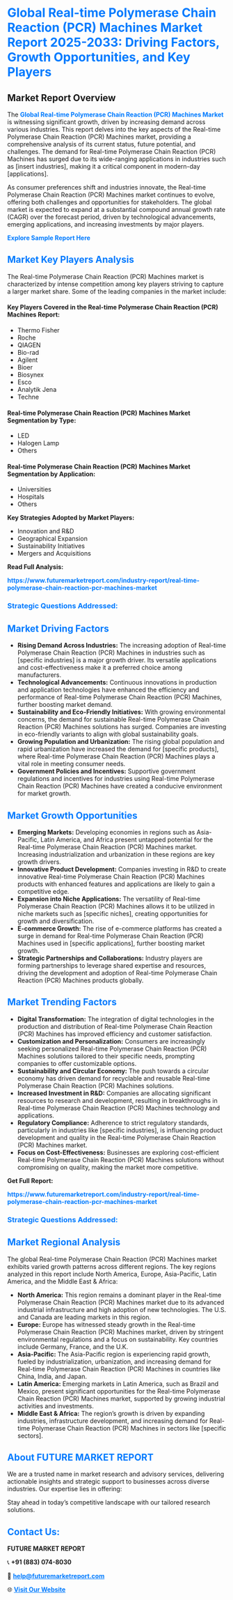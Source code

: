 <h1 style="color: #007BFF;">Global Real-time Polymerase Chain Reaction (PCR) Machines Market Report 2025-2033: Driving Factors, Growth Opportunities, and Key Players</h1>

<section id="overview">
<h2>Market Report Overview</h2>
<p>The <a href="https://www.futuremarketreport.com/industry-report/real-time-polymerase-chain-reaction-pcr-machines-market" style="color: #007BFF; text-decoration: none;"><strong>Global Real-time Polymerase Chain Reaction (PCR) Machines Market</strong></a> is witnessing significant growth, driven by increasing demand across various industries. This report delves into the key aspects of the Real-time Polymerase Chain Reaction (PCR) Machines market, providing a comprehensive analysis of its current status, future potential, and challenges. The demand for Real-time Polymerase Chain Reaction (PCR) Machines has surged due to its wide-ranging applications in industries such as [insert industries], making it a critical component in modern-day [applications].</p>
<p>As consumer preferences shift and industries innovate, the Real-time Polymerase Chain Reaction (PCR) Machines market continues to evolve, offering both challenges and opportunities for stakeholders. The global market is expected to expand at a substantial compound annual growth rate (CAGR) over the forecast period, driven by technological advancements, emerging applications, and increasing investments by major players.</p>
</section>

<section id="overview">
<p><a href="https://www.futuremarketreport.com/request-sample/reportId=88283" style="color: #007BFF; text-decoration: none;"><strong>Explore Sample Report Here</strong></a></p>
</section>

<section id="key-players">
<h2 style="color: #007BFF;">Market Key Players Analysis</h2>
<p>The Real-time Polymerase Chain Reaction (PCR) Machines market is characterized by intense competition among key players striving to capture a larger market share. Some of the leading companies in the market include:</p>
<h4>Key Players Covered in the Real-time Polymerase Chain Reaction (PCR) Machines Report:</h4>
<ul><li>Thermo Fisher</li><li>Roche</li><li>QIAGEN</li><li>Bio-rad</li><li>Agilent</li><li>Bioer</li><li>Biosynex</li><li>Esco</li><li>Analytik Jena</li><li>Techne</li></ul>
<h4>Real-time Polymerase Chain Reaction (PCR) Machines Market Segmentation by Type:</h4>
<ul><li>LED</li><li>Halogen Lamp</li><li>Others</li></ul>

<h4>Real-time Polymerase Chain Reaction (PCR) Machines Market Segmentation by Application:</h4>
<ul><li>Universities</li><li>Hospitals</li><li>Others</li></ul>
<p><strong>Key Strategies Adopted by Market Players:</strong></p>
<ul>
<li>Innovation and R&D</li>
<li>Geographical Expansion</li>
<li>Sustainability Initiatives</li>
<li>Mergers and Acquisitions</li>
</ul>
</section>

<section>
<p><strong>Read Full Analysis: </strong></p><a href="https://www.futuremarketreport.com/industry-report/real-time-polymerase-chain-reaction-pcr-machines-market" style="color: #007BFF; text-decoration: none;"><strong>https://www.futuremarketreport.com/industry-report/real-time-polymerase-chain-reaction-pcr-machines-market</strong></a>
<h3 style="color: #007BFF;">Strategic Questions Addressed:</h3>
</section>

<section id="driving-factors">
<h2 style="color: #007BFF;">Market Driving Factors</h2>
<ul>
<li><strong>Rising Demand Across Industries:</strong> The increasing adoption of Real-time Polymerase Chain Reaction (PCR) Machines in industries such as [specific industries] is a major growth driver. Its versatile applications and cost-effectiveness make it a preferred choice among manufacturers.</li>
<li><strong>Technological Advancements:</strong> Continuous innovations in production and application technologies have enhanced the efficiency and performance of Real-time Polymerase Chain Reaction (PCR) Machines, further boosting market demand.</li>
<li><strong>Sustainability and Eco-Friendly Initiatives:</strong> With growing environmental concerns, the demand for sustainable Real-time Polymerase Chain Reaction (PCR) Machines solutions has surged. Companies are investing in eco-friendly variants to align with global sustainability goals.</li>
<li><strong>Growing Population and Urbanization:</strong> The rising global population and rapid urbanization have increased the demand for [specific products], where Real-time Polymerase Chain Reaction (PCR) Machines plays a vital role in meeting consumer needs.</li>
<li><strong>Government Policies and Incentives:</strong> Supportive government regulations and incentives for industries using Real-time Polymerase Chain Reaction (PCR) Machines have created a conducive environment for market growth.</li>
</ul>
</section>

<section id="growth-opportunities">
<h2 style="color: #007BFF;">Market Growth Opportunities</h2>
<ul>
<li><strong>Emerging Markets:</strong> Developing economies in regions such as Asia-Pacific, Latin America, and Africa present untapped potential for the Real-time Polymerase Chain Reaction (PCR) Machines market. Increasing industrialization and urbanization in these regions are key growth drivers.</li>
<li><strong>Innovative Product Development:</strong> Companies investing in R&D to create innovative Real-time Polymerase Chain Reaction (PCR) Machines products with enhanced features and applications are likely to gain a competitive edge.</li>
<li><strong>Expansion into Niche Applications:</strong> The versatility of Real-time Polymerase Chain Reaction (PCR) Machines allows it to be utilized in niche markets such as [specific niches], creating opportunities for growth and diversification.</li>
<li><strong>E-commerce Growth:</strong> The rise of e-commerce platforms has created a surge in demand for Real-time Polymerase Chain Reaction (PCR) Machines used in [specific applications], further boosting market growth.</li>
<li><strong>Strategic Partnerships and Collaborations:</strong> Industry players are forming partnerships to leverage shared expertise and resources, driving the development and adoption of Real-time Polymerase Chain Reaction (PCR) Machines products globally.</li>
</ul>
</section>

<section id="trending-factors">
<h2 style="color: #007BFF;">Market Trending Factors</h2>
<ul>
<li><strong>Digital Transformation:</strong> The integration of digital technologies in the production and distribution of Real-time Polymerase Chain Reaction (PCR) Machines has improved efficiency and customer satisfaction.</li>
<li><strong>Customization and Personalization:</strong> Consumers are increasingly seeking personalized Real-time Polymerase Chain Reaction (PCR) Machines solutions tailored to their specific needs, prompting companies to offer customizable options.</li>
<li><strong>Sustainability and Circular Economy:</strong> The push towards a circular economy has driven demand for recyclable and reusable Real-time Polymerase Chain Reaction (PCR) Machines solutions.</li>
<li><strong>Increased Investment in R&D:</strong> Companies are allocating significant resources to research and development, resulting in breakthroughs in Real-time Polymerase Chain Reaction (PCR) Machines technology and applications.</li>
<li><strong>Regulatory Compliance:</strong> Adherence to strict regulatory standards, particularly in industries like [specific industries], is influencing product development and quality in the Real-time Polymerase Chain Reaction (PCR) Machines market.</li>
<li><strong>Focus on Cost-Effectiveness:</strong> Businesses are exploring cost-efficient Real-time Polymerase Chain Reaction (PCR) Machines solutions without compromising on quality, making the market more competitive.</li>
</ul>
</section>

<section>
<p><strong>Get Full Report: </strong></p><a href="https://www.futuremarketreport.com/industry-report/real-time-polymerase-chain-reaction-pcr-machines-market" style="color: #007BFF; text-decoration: none;"><strong>https://www.futuremarketreport.com/industry-report/real-time-polymerase-chain-reaction-pcr-machines-market</strong></a>
<h3 style="color: #007BFF;">Strategic Questions Addressed:</h3>
</section>


<section id="regional-analysis">
<h2 style="color: #007BFF;">Market Regional Analysis</h2>
<p>The global Real-time Polymerase Chain Reaction (PCR) Machines market exhibits varied growth patterns across different regions. The key regions analyzed in this report include North America, Europe, Asia-Pacific, Latin America, and the Middle East & Africa:</p>
<ul>
<li><strong>North America:</strong> This region remains a dominant player in the Real-time Polymerase Chain Reaction (PCR) Machines market due to its advanced industrial infrastructure and high adoption of new technologies. The U.S. and Canada are leading markets in this region.</li>
<li><strong>Europe:</strong> Europe has witnessed steady growth in the Real-time Polymerase Chain Reaction (PCR) Machines market, driven by stringent environmental regulations and a focus on sustainability. Key countries include Germany, France, and the U.K.</li>
<li><strong>Asia-Pacific:</strong> The Asia-Pacific region is experiencing rapid growth, fueled by industrialization, urbanization, and increasing demand for Real-time Polymerase Chain Reaction (PCR) Machines in countries like China, India, and Japan.</li>
<li><strong>Latin America:</strong> Emerging markets in Latin America, such as Brazil and Mexico, present significant opportunities for the Real-time Polymerase Chain Reaction (PCR) Machines market, supported by growing industrial activities and investments.</li>
<li><strong>Middle East & Africa:</strong> The region’s growth is driven by expanding industries, infrastructure development, and increasing demand for Real-time Polymerase Chain Reaction (PCR) Machines in sectors like [specific sectors].</li>
</ul>
</section>

<footer>
<h2 style="color: #007BFF;">About FUTURE MARKET REPORT</h2>
<p>We are a trusted name in market research and advisory services, delivering actionable insights and strategic support to businesses across diverse industries. Our expertise lies in offering:</p>

<p>Stay ahead in today’s competitive landscape with our tailored research solutions.</p>

<h2 style="color: #007BFF;">Contact Us:</h2>
<p><strong>FUTURE MARKET REPORT</strong></p>
<p>📞 <strong>+91 (883) 074-8030</strong></p>
<p>📧 <strong><a href="mailto:help@futuremarketreport.com" style="color: #007BFF;">help@futuremarketreport.com</a></strong></p>
<p>🌐 <strong><a href="https://www.futuremarketreport.com/" style="color: #007BFF;">Visit Our Website</a></strong></p>
</footer>